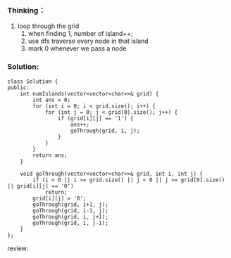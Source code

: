 ### Thinking：
1. loop through the grid
	1. when finding 1, number of island++;
	2. use dfs traverse every node in that island
	3. mark 0 whenever we pass a node

### Solution:

```
class Solution {
public:
    int numIslands(vector<vector<char>>& grid) {
        int ans = 0;
        for (int i = 0; i < grid.size(); i++) {
	        for (int j = 0; j < grid[0].size(); j++) {
		        if (grid[i][j] == '1') {
			        ans++;
			        goThrough(grid, i, j);
		        }
	        }
        }
        return ans;
    }

	void goThrough(vector<vector<char>>& grid, int i, int j) {
		if (i < 0 || i >= grid.size() || j < 0 || j >= grid[0].size() || grid[i][j] == '0')
			return;
		grid[i][j] = '0';
		goThrough(grid, i+1, j);
		goThrough(grid, i-1, j);
		goThrough(grid, i, j+1);
		goThrough(grid, i, j-1);
	}
};
```

review: